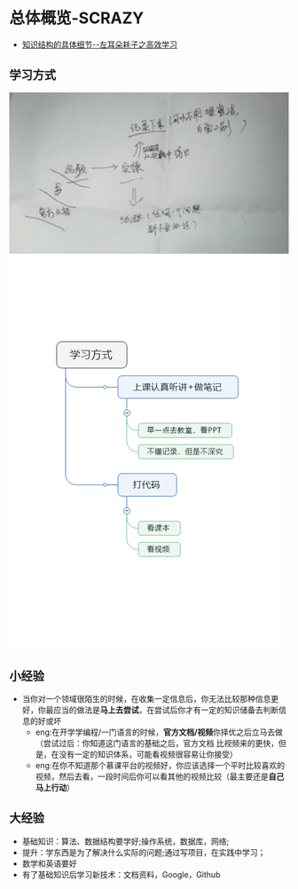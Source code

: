 # 总体概览-SCRAZY

- [知识结构的具体细节--左耳朵耗子之高效学习](https://github.com/floatLig/Learn-Inbox/blob/master/Mind%20Mapping/%E5%B7%A6%E8%80%B3%E6%9C%B5%E8%80%97%E5%AD%90%E4%B9%8B%E9%AB%98%E6%95%88%E5%AD%A6%E4%B9%A0.mmap)

## 学习方式
 ![学习方式](media/学习方式.jpg)
 ![上课方式](https://github.com/floatLig/Learn-Inbox/blob/master/media/%E5%AD%A6%E4%B9%A0%E6%96%B9%E5%BC%8F.png)

## 小经验
- 当你对一个领域很陌生的时候，在收集一定信息后，你无法比较那种信息更好，你最应当的做法是**马上去尝试**，在尝试后你才有一定的知识储备去判断信息的好或坏
	- eng:在开学学编程/一门语言的时候，**官方文档/视频**你择优之后立马去做（尝试过后：你知道这门语言的基础之后，官方文档 比视频来的更快，但是，在没有一定的知识体系，可能看视频很容易让你接受）
	- eng:在你不知道那个慕课平台的视频好，你应该选择一个平时比较喜欢的视频，然后去看，一段时间后你可以看其他的视频比较（最主要还是**自己马上行动**）

## 大经验
- 基础知识：算法、数据结构要学好;操作系统，数据库，网络;
- 提升：学东西是为了解决什么实际的问题;通过写项目，在实践中学习；
- 数学和英语要好
- 有了基础知识后学习新技术：文档资料，Google，Github

